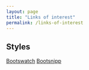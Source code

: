 ```yaml
---
layout: page
title: "Links of interest"
permalink: /links-of-interest
---
```


## Styles

[Bootswatch](https://bootswatch.com/)
[Bootsnipp](http://bootsnipp.com/)